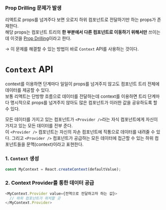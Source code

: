 ### Prop Drilling 문제가 발생

리액트로 props를 넘겨주다 보면 오로지 하위 컴포넌트로 전달하기만 하는 props가 존재한다.  
해당 props는 컴포넌트 트리의 **한 부분에서 다른 컴포넌트로 이동하기 위해서만** 쓰이는데 이것을 <u>Prop Drilling</u>이라고 한다.

&rarr; 이 문제를 해결할 수 있는 방법이 바로 `Context` API를 사용하는 것이다.

# `Context` API

context를 이용하면 단계마다 일일이 props를 넘겨주지 않고도 컴포넌트 트리 전체에 데이터를 제공할 수 있다.  
보통 리액트는 단방향 흐름으로 데이터를 전달하는데 context를 이용하면 트리 단계마다 명시적으로 props를 넘겨주지 않아도 많은 컴포넌트가 이러한 값을 공유하도록 할 수 있다.

모든 데이터를 가지고 있는 컴포넌트가 `<Provider />`라는 자식 컴포넌트에게 자신이 가지고 있는 모든 데이터를 전부 준다.  
이 `<Provider />` 컴포넌트는 자신의 자손 컴포넌트에 직통으로 데이터를 내려줄 수 있다. 그리고 `<Provider />` 컴포넌트가 공급하는 모든 데이터에 접근할 수 있는 하위 컴포넌트들을 문맥(context)이라고 표현한다.

### 1. `Context` 생성

```javascript
const MyContext = React.createContext(defaultValue);
```

### 2. Context Provider를 통한 데이터 공급

```javascript
<MyContext.Provider value={전역으로 전달하고자 하는 값}>
  // 하위 컴포넌트가 위치할 곳
</MyContext.Provider>
```
